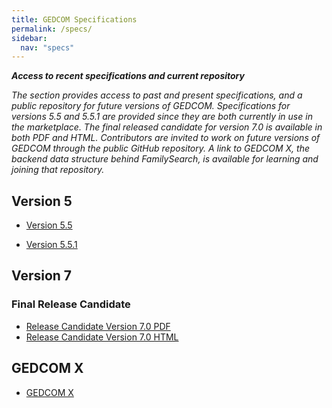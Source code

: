 ```yaml
---
title: GEDCOM Specifications
permalink: /specs/
sidebar:
  nav: "specs"
---
```

***Access to recent specifications and current repository***

*The section provides access to past and present specifications, and a public repository for future versions of GEDCOM. Specifications for versions 5.5 and 5.5.1 are provided since they are both currently in use in the marketplace.  The final released candidate for version 7.0 is available in both PDF and HTML. Contributors are invited to work on future versions of GEDCOM through the public GitHub repository. A link to GEDCOM X, the backend data structure behind FamilySearch, is available for learning and joining that repository.*

## Version 5

- [Version 5.5](/specifications/ged55.pdf)

- [Version 5.5.1](/specifications/ged551.pdf)

## Version 7

### Final Release Candidate

<!-- - Release Candidate Version 7.0 PDF (coming soon) -->
<!-- - Release Candidate Version 7.0 HTML (coming soon) -->
- [Release Candidate Version 7.0 PDF](/specifications/gedcom7-rc.pdf) 
- [Release Candidate Version 7.0 HTML](/specifications/GEDCOM7rc.html)

## GEDCOM X

- [GEDCOM X](http://gedcomx.org)


